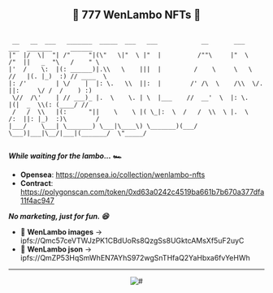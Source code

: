 <span align="center"> 
  
  ## 🏁 777 WenLambo NFTs 🏁
  
</span>

```

 __   __  ___   _______  _____  ___   ___            __       ___      ___  _______     ______    
|"  |/  \|  "| /"     "|(\"   \|"  \ |"  |          /""\     |"  \    /"  ||   _  "\   /    " \   
|'  /    \:  |(: ______)|.\\   \    |||  |         /    \     \   \  //   |(. |_)  :) // ____  \  
|: /'        | \/    |  |: \.   \\  ||:  |        /' /\  \    /\\  \/.    ||:     \/ /  /    ) :) 
 \//  /\'    | // ___)_ |.  \    \. | \  |___    //  __'  \  |: \.        |(|  _  \\(: (____/ //  
 /   /  \\   |(:      "||    \    \ |( \_|:  \  /   /  \\  \ |.  \    /:  ||: |_)  :)\        /   
|___/    \___| \_______) \___|\____\) \_______)(___/    \___)|___|\__/|___|(_______/  \"_____/    
                                                                                                  

```

***While waiting for the lambo... 🏎️*** 

- **Opensea**: https://opensea.io/collection/wenlambo-nfts
- **Contract**: https://polygonscan.com/token/0xd63a0242c4519ba661b7b670a377dfa11f4ac947

***No marketing, just for fun. 😆***


- 🏁 **WenLambo images** -> ipfs://Qmc57ceVTWJzPK1CBdUoRs8QzgSs8UGktcAMsXf5uF2uyC
- 🏁 **WenLambo json** -> ipfs://QmZP53HqSmWhEN7AYhS972wgSnTHfaQ2YaHbxa6fvYeHWh

---

<span align="center"> 

  ![#](https://user-images.githubusercontent.com/113842155/211758700-fe810906-b76f-44e2-9f0c-b7024933f50a.gif)
  
</span>

